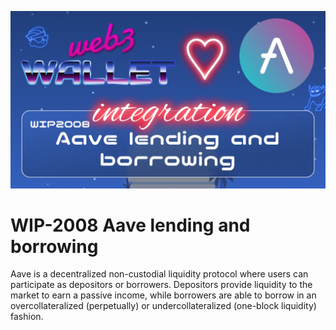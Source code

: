 [_metadata_:at_account]:- "@AaveAave"
![image](../images/2008.png)

# WIP-2008 Aave lending and borrowing

Aave is a decentralized non-custodial liquidity protocol where users can participate as depositors or borrowers. Depositors provide liquidity to the market to earn a passive income, while borrowers are able to borrow in an overcollateralized (perpetually) or undercollateralized (one-block liquidity) fashion.
